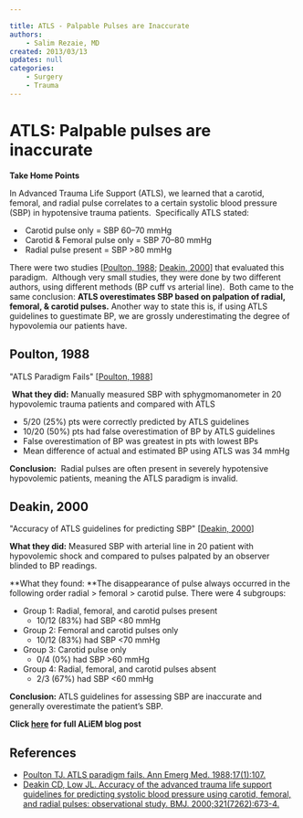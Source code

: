 ```yaml
---

title: ATLS - Palpable Pulses are Inaccurate
authors:
    - Salim Rezaie, MD
created: 2013/03/13
updates: null
categories:
    - Surgery
    - Trauma
---
```


# ATLS: Palpable pulses are inaccurate

**Take Home Points**

In Advanced Trauma Life Support (ATLS), we learned that a carotid, femoral, and radial pulse correlates to a certain systolic blood pressure (SBP) in hypotensive trauma patients.  Specifically ATLS stated:

-  Carotid pulse only = SBP 60–70 mmHg
-  Carotid & Femoral pulse only = SBP 70–80 mmHg
-  Radial pulse present = SBP >80 mmHg

There were two studies \[[Poulton, 1988](http://www.ncbi.nlm.nih.gov/pubmed/3337405); [Deakin, 2000](http://www.ncbi.nlm.nih.gov/pubmed/10987771)] that evaluated this paradigm.  Although very small studies, they were done by two different authors, using different methods (BP cuff vs arterial line).  Both came to the same conclusion: **ATLS overestimates SBP based on palpation of radial, femoral, & carotid pulses.** Another way to state this is, if using ATLS guidelines to guestimate BP, we are grossly underestimating the degree of hypovolemia our patients have.

## Poulton, 1988

"ATLS Paradigm Fails" \[[Poulton, 1988](http://www.ncbi.nlm.nih.gov/pubmed/3337405)] 

 **What they did:** Manually measured SBP with sphygmomanometer in 20 hypovolemic trauma patients and compared with ATLS

- 5/20 (25%) pts were correctly predicted by ATLS guidelines
- 10/20 (50%) pts had false overestimation of BP by ATLS guidelines
- False overestimation of BP was greatest in pts with lowest BPs
- Mean difference of actual and estimated BP using ATLS was 34 mmHg

**Conclusion:**  Radial pulses are often present in severely hypotensive hypovolemic patients, meaning the ATLS paradigm is invalid.

## Deakin, 2000

"Accuracy of ATLS guidelines for predicting SBP" \[[Deakin, 2000](http://www.ncbi.nlm.nih.gov/pubmed/10987771)] 

**What they did:** Measured SBP with arterial line in 20 patient with hypovolemic shock and compared to pulses palpated by an observer blinded to BP readings.

**What they found: **The disappearance of pulse always occurred in the following order radial > femoral > carotid pulse. There were 4 subgroups:

- Group 1: Radial, femoral, and carotid pulses present
  - 10/12 (83%) had SBP &lt;80 mmHg
- Group 2: Femoral and carotid pulses only
  - 10/12 (83%) had SBP &lt;70 mmHg
- Group 3: Carotid pulse only
  - 0/4 (0%) had SBP >60 mmHg
- Group 4: Radial, femoral, and carotid pulses absent
  - 2/3 (67%) had SBP &lt;60 mmHg

**Conclusion:** ATLS guidelines for assessing SBP are inaccurate and generally overestimate the patient’s SBP. 

**Click [here](https://www.aliem.com/2013/is-atls-wrong-about-palpable-blood-pressure/) for full ALiEM blog post**

## References

- [Poulton TJ. ATLS paradigm fails. Ann Emerg Med. 1988;17(1):107.](http://www.ncbi.nlm.nih.gov/pubmed/3337405)
- [Deakin CD, Low JL. Accuracy of the advanced trauma life support guidelines for predicting systolic blood pressure using carotid, femoral, and radial pulses: observational study. BMJ. 2000;321(7262):673-4.](http://www.ncbi.nlm.nih.gov/pubmed/10987771)
